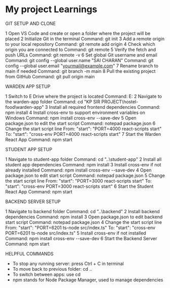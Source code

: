 # My project Learnings 
GIT SETUP AND CLONE

1  Open VS Code and create or open a folder where the project will be placed
2  Initialize Git in the terminal
   Command: git init
3  Add a remote origin to your local repository
   Command: git remote add origin <your-repo-url>
4  Check which origin you are connected to
   Command: git remote
5  Verify the fetch and push URLs
   Command: git remote -v
6  Set global Git username and email
   Command: git config --global user.name "SAI CHARAN"
   Command: git config --global user.email "yourmail@example.com"
7  Rename branch to main if needed
   Command: git branch -m main
8  Pull the existing project from GitHub
   Command: git pull origin main

WARDEN APP SETUP

1  Switch to E Drive where the project is located
   Command: E:
2  Navigate to the warden-app folder
   Command: cd "KP SIR PROJECT\hostel-food\warden-app"
3  Install all required frontend dependencies
   Command: npm install
4  Install cross-env to support environment variables on Windows
   Command: npm install cross-env --save-dev
5  Open package.json to edit the start script
   Command: notepad package.json
6  Change the start script line
   From: "start": "PORT=4000 react-scripts start"
   To:   "start": "cross-env PORT=4000 react-scripts start"
7  Start the Warden React App
   Command: npm start

STUDENT APP SETUP

1  Navigate to student-app folder
   Command: cd "..\student-app"
2  Install all student app dependencies
   Command: npm install
3  Install cross-env if not already installed
   Command: npm install cross-env --save-dev
4  Open package.json to edit start script
   Command: notepad package.json
5  Change the start script line
   From: "start": "PORT=3000 react-scripts start"
   To:   "start": "cross-env PORT=3000 react-scripts start"
6  Start the Student React App
   Command: npm start

BACKEND SERVER SETUP

1  Navigate to backend folder
   Command: cd "..\backend"
2  Install backend dependencies
   Command: npm install
3  Open package.json to edit backend start script
   Command: notepad package.json
4  Change the start script line
   From: "start": "PORT=6201 ts-node src/index.ts"
   To:   "start": "cross-env PORT=6201 ts-node src/index.ts"
5  Install cross-env if not installed
   Command: npm install cross-env --save-dev
6  Start the Backend Server
   Command: npm start

HELPFUL COMMANDS

- To stop any running server: press Ctrl + C in terminal
- To move back to previous folder: cd ..
- To switch between apps: use cd <folder-name>
- npm stands for Node Package Manager, used to manage dependencies
